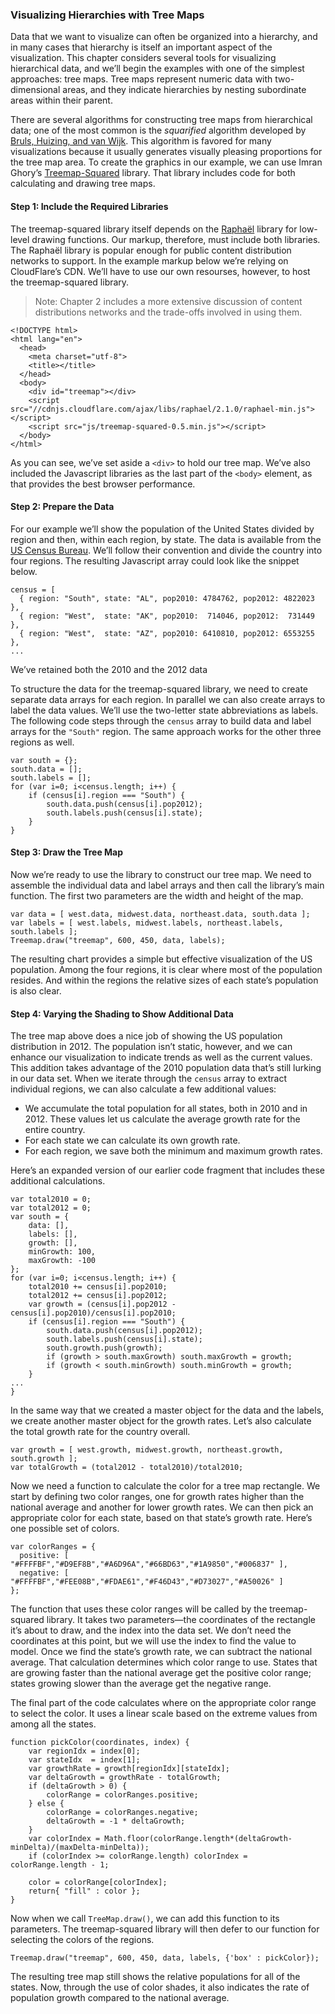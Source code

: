 ### Visualizing Hierarchies with Tree Maps

Data that we want to visualize can often be organized into a hierarchy, and in many cases that hierarchy is itself an important aspect of the visualization. This chapter considers several tools for visualizing hierarchical data, and we’ll begin the examples with one of the simplest approaches: tree maps. Tree maps represent numeric data with two-dimensional areas, and they indicate hierarchies by nesting subordinate areas within their parent.

There are several algorithms for constructing tree maps from hierarchical data; one of the most common is the _squarified_ algorithm developed by [Bruls, Huizing, and van Wijk](http://www.win.tue.nl/~vanwijk/stm.pdf). This algorithm is favored for many visualizations because it usually generates visually pleasing proportions for the tree map area. To create the graphics in our example, we can use Imran Ghory’s [Treemap-Squared](https://github.com/imranghory/treemap-squared) library. That library includes code for both calculating and drawing tree maps.

#### Step 1: Include the Required Libraries

The treemap-squared library itself depends on the [Raphaël](http://raphaeljs.com) library for low-level drawing functions. Our markup, therefore, must include both libraries. The Raphaël library is popular enough for public content distribution networks to support. In the example markup below we’re relying on CloudFlare’s CDN. We’ll have to use our own resourses, however, to host the treemap-squared library.

> Note: Chapter 2 includes a more extensive discussion of content distributions networks and the trade-offs involved in using them.

```language-markup
<!DOCTYPE html>
<html lang="en">
  <head>
    <meta charset="utf-8">
    <title></title>
  </head>
  <body>
    <div id="treemap"></div>
	<script src="//cdnjs.cloudflare.com/ajax/libs/raphael/2.1.0/raphael-min.js"></script>
    <script src="js/treemap-squared-0.5.min.js"></script>
  </body>
</html>
```

As you can see, we’ve set aside a `<div>` to hold our tree map. We’ve also included the Javascript libraries as the last part of the `<body>` element, as that provides the best browser performance.

#### Step 2: Prepare the Data

For our example we’ll show the population of the United States divided by region and then, within each region, by state. The data is available from the [US Census Bureau](http://www.census.gov/popest/data/state/totals/2012/index.html). We’ll follow their convention and divide the country into four regions. The resulting Javascript array could look like the snippet below.

```language-javascript
census = [
  { region: "South", state: "AL", pop2010: 4784762, pop2012: 4822023 },
  { region: "West",  state: "AK", pop2010:  714046, pop2012:  731449 },
  { region: "West",  state: "AZ", pop2010: 6410810, pop2012: 6553255 },
...
```

We’ve retained both the 2010 and the 2012 data

To structure the data for the treemap-squared library, we need to create separate data arrays for each region. In parallel we can also create arrays to label the data values. We’ll use the two-letter state abbreviations as labels. The following code steps through the `census` array to build data and label arrays for the `"South"` region. The same approach works for the other three regions as well.

```language-javascript
var south = {};
south.data = [];
south.labels = [];
for (var i=0; i<census.length; i++) {
    if (census[i].region === "South") {
        south.data.push(census[i].pop2012);
        south.labels.push(census[i].state);
    }
}
```

#### Step 3: Draw the Tree Map

Now we’re ready to use the library to construct our tree map. We need to assemble the individual data and label arrays and then call the library’s main function. The first two parameters are the width and height of the map.

```language-javascript
var data = [ west.data, midwest.data, northeast.data, south.data ];
var labels = [ west.labels, midwest.labels, northeast.labels, south.labels ];
Treemap.draw("treemap", 600, 450, data, labels);
```

The resulting chart provides a simple but effective visualization of the US population. Among the four regions, it is clear where most of the population resides. And within the regions the relative sizes of each state’s population is also clear.

<figure id="treemap-1"></figure>

#### Step 4: Varying the Shading to Show Additional Data

The tree map above does a nice job of showing the US population distribution in 2012. The population isn’t static, however, and we can enhance our visualization to indicate trends as well as the current values. This addition takes advantage of the 2010 population data that’s still lurking in our data set. When we iterate through the `census` array to extract individual regions, we can also calculate a few additional values:

* We accumulate the total population for all states, both in 2010 and in 2012. These values let us calculate the average growth rate for the entire country.
* For each state we can calculate its own growth rate.
* For each region, we save both the minimum and maximum growth rates.

Here’s an expanded version of our earlier code fragment that includes these additional calculations.

```language-javascript
var total2010 = 0;
var total2012 = 0;
var south = {
    data: [],
    labels: [],
    growth: [],
    minGrowth: 100,
    maxGrowth: -100
};
for (var i=0; i<census.length; i++) {
    total2010 += census[i].pop2010;
    total2012 += census[i].pop2012;
    var growth = (census[i].pop2012 - census[i].pop2010)/census[i].pop2010;
    if (census[i].region === "South") {
        south.data.push(census[i].pop2012);
        south.labels.push(census[i].state);
        south.growth.push(growth);
        if (growth > south.maxGrowth) south.maxGrowth = growth;
        if (growth < south.minGrowth) south.minGrowth = growth;
    }
...
}
```

In the same way that we created a master object for the data and the labels, we create another master object for the growth rates. Let’s also calculate the total growth rate for the country overall.

```language-javascript
var growth = [ west.growth, midwest.growth, northeast.growth, south.growth ];
var totalGrowth = (total2012 - total2010)/total2010;
```

Now we need a function to calculate the color for a tree map rectangle. We start by defining two color ranges, one for growth rates higher than the national average and another for lower growth rates. We can then pick an appropriate color for each state, based on that state’s growth rate. Here’s one possible set of colors.

```language-javascript
var colorRanges = { 
  positive: [ "#FFFFBF","#D9EF8B","#A6D96A","#66BD63","#1A9850","#006837" ],
  negative: [ "#FFFFBF","#FEE08B","#FDAE61","#F46D43","#D73027","#A50026" ]
};
```

The function that uses these color ranges will be called by the treemap-squared library. It takes two parameters—the coordinates of the rectangle it’s about to draw, and the index into the data set. We don’t need the coordinates at this point, but we will use the index to find the value to model. Once we find the state’s growth rate, we can subtract the national average. That calculation determines which color range to use. States that are growing faster than the national average get the positive color range; states growing slower than the average get the negative range.

The final part of the code calculates where on the appropriate color range to select the color. It uses a linear scale based on the extreme values from among all the states.

```language-javascript
function pickColor(coordinates, index) {
    var regionIdx = index[0];
    var stateIdx  = index[1];
    var growthRate = growth[regionIdx][stateIdx];
    var deltaGrowth = growthRate - totalGrowth;
    if (deltaGrowth > 0) {
        colorRange = colorRanges.positive;
    } else {
        colorRange = colorRanges.negative;
        deltaGrowth = -1 * deltaGrowth;
    }
    var colorIndex = Math.floor(colorRange.length*(deltaGrowth-minDelta)/(maxDelta-minDelta));
    if (colorIndex >= colorRange.length) colorIndex = colorRange.length - 1;
    
    color = colorRange[colorIndex];
    return{ "fill" : color };
}
```

Now when we call `TreeMap.draw()`, we can add this function to its parameters. The treemap-squared library will then defer to our function for selecting the colors of the regions.

```language-javascript
Treemap.draw("treemap", 600, 450, data, labels, {'box' : pickColor});
```

The resulting tree map still shows the relative populations for all of the states. Now, through the use of color shades, it also indicates the rate of population growth compared to the national average.

<figure id="treemap-2"></figure>


<script>
contentLoaded.done(function() {


var census = [
  { region: "South",      state: "AL",  pop2010:  4784762,  pop2012:  4822023 },
  { region: "West",       state: "AK",  pop2010:   714046,  pop2012:   731449 },
  { region: "West",       state: "AZ",  pop2010:  6410810,  pop2012:  6553255 },
  { region: "South",      state: "AR",  pop2010:  2922750,  pop2012:  2949131 },
  { region: "West",       state: "CA",  pop2010: 37334410,  pop2012: 38041430 },
  { region: "West",       state: "CO",  pop2010:  5048472,  pop2012:  5187582 },
  { region: "Northeast",  state: "CN",  pop2010:  3576616,  pop2012:  3590347 },
  { region: "South",      state: "DE",  pop2010:   899824,  pop2012:   917092 },
  { region: "South",      state: "DC",  pop2010:   604989,  pop2012:   632323 },
  { region: "South",      state: "FL",  pop2010: 18845967,  pop2012: 19317568 },
  { region: "South",      state: "GA",  pop2010:  9714748,  pop2012:  9919945 },
  { region: "West",       state: "HI",  pop2010:  1364274,  pop2012:  1392313 },
  { region: "West",       state: "ID",  pop2010:  1570784,  pop2012:  1595728 },
  { region: "Midwest",    state: "IL",  pop2010: 12840459,  pop2012: 12875255 },
  { region: "Midwest",    state: "IN",  pop2010:  6489856,  pop2012:  6537334 },
  { region: "Midwest",    state: "IA",  pop2010:  3050321,  pop2012:  3074186 },
  { region: "Midwest",    state: "KS",  pop2010:  2858837,  pop2012:  2885905 },
  { region: "South",      state: "KY",  pop2010:  4346655,  pop2012:  4380415 },
  { region: "South",      state: "LA",  pop2010:  4544125,  pop2012:  4601893 },
  { region: "Northeast",  state: "ME",  pop2010:  1327585,  pop2012:  1329192 },
  { region: "South",      state: "MD",  pop2010:  5787998,  pop2012:  5884563 },
  { region: "Northeast",  state: "MA",  pop2010:  6563259,  pop2012:  6646144 },
  { region: "Midwest",    state: "MI",  pop2010:  9877670,  pop2012:  9883360 },
  { region: "Midwest",    state: "MN",  pop2010:  5310737,  pop2012:  5379139 },
  { region: "South",      state: "MS",  pop2010:  2969137,  pop2012:  2984926 },
  { region: "Midwest",    state: "MO",  pop2010:  5996092,  pop2012:  6021988 },
  { region: "West",       state: "MT",  pop2010:   990735,  pop2012:  1005141 },
  { region: "Midwest",    state: "NE",  pop2010:  1829696,  pop2012:  1855525 },
  { region: "West",       state: "NV",  pop2010:  2703758,  pop2012:  2758931 },
  { region: "Northeast",  state: "NH",  pop2010:  1316843,  pop2012:  1320718 },
  { region: "Northeast",  state: "NJ",  pop2010:  8803388,  pop2012:  8864590 },
  { region: "West",       state: "NM",  pop2010:  2064767,  pop2012:  2085538 },
  { region: "Northeast",  state: "NY",  pop2010: 19399242,  pop2012: 19570261 },
  { region: "South",      state: "NC",  pop2010:  9559048,  pop2012:  9752073 },
  { region: "Midwest",    state: "ND",  pop2010:   674363,  pop2012:   699628 },
  { region: "Midwest",    state: "OH",  pop2010: 11538290,  pop2012: 11544225 },
  { region: "South",      state: "OK",  pop2010:  3759482,  pop2012:  3814820 },
  { region: "West",       state: "OR",  pop2010:  3838212,  pop2012:  3899353 },
  { region: "Northeast",  state: "PA",  pop2010: 12711308,  pop2012: 12763536 },
  { region: "Northeast",  state: "RI",  pop2010:  1052769,  pop2012:  1050292 },
  { region: "South",      state: "SC",  pop2010:  4635835,  pop2012:  4723723 },
  { region: "Midwest",    state: "SD",  pop2010:   816223,  pop2012:   833354 },
  { region: "South",      state: "TN",  pop2010:  6356673,  pop2012:  6456243 },
  { region: "South",      state: "TX",  pop2010: 25242683,  pop2012: 26059203 },
  { region: "West",       state: "UT",  pop2010:  2775093,  pop2012:  2855287 },
  { region: "Northeast",  state: "VT",  pop2010:   625916,  pop2012:   626011 },
  { region: "South",      state: "VA",  pop2010:  8025105,  pop2012:  8185867 },
  { region: "West",       state: "WA",  pop2010:  6743636,  pop2012:  6897012 },
  { region: "South",      state: "WV",  pop2010:  1854019,  pop2012:  1855413 },
  { region: "Midwest",    state: "WI",  pop2010:  5689591,  pop2012:  5726398 },
  { region: "West",       state: "WY",  pop2010:   564367,  pop2012:   576412 }
];

var total2010 = 0, total2012 = 0;
var south     = { data:[],labels:[],growth:[],minGrowth:100,maxGrowth: -100 };
var west      = { data:[],labels:[],growth:[],minGrowth:100,maxGrowth: -100 };
var midwest   = { data:[],labels:[],growth:[],minGrowth:100,maxGrowth: -100 };
var northeast = { data:[],labels:[],growth:[],minGrowth:100,maxGrowth: -100 };
for (var i=0; i<census.length; i++) {
    var region;
    total2010 += census[i].pop2010;
    total2012 += census[i].pop2012;
    var growth = (census[i].pop2012 - census[i].pop2010)/census[i].pop2010;
    switch (census[i].region) {
        case "South":     region = south; break;
        case "West":      region = west;  break;
        case "Midwest":   region = midwest; break;
        case "Northeast": region = northeast; break;
    }
    region.data.push(census[i].pop2012);
    region.labels.push(census[i].state);
    region.growth.push(growth);
    if (growth > region.maxGrowth) region.maxGrowth = growth;
    if (growth < region.minGrowth) region.minGrowth = growth;
};

var data   = [ west.data,   midwest.data,   northeast.data,   south.data ];
var labels = [ west.labels, midwest.labels, northeast.labels, south.labels ];
var growth = [ west.growth, midwest.growth, northeast.growth, south.growth ];
var totalGrowth = (total2012 - total2010)/total2010;

Treemap.draw("treemap-1", 600, 440, data, labels);

var colorRanges = { 
  positive: [ "#FFFFBF","#D9EF8B","#A6D96A","#66BD63","#1A9850","#006837" ],
  negative: [ "#FFFFBF","#FEE08B","#FDAE61","#F46D43","#D73027","#A50026" ]
};

var minDelta = Math.min(south.minGrowth, west.minGrowth, midwest.minGrowth, northeast.minGrowth) - totalGrowth;
var maxDelta = Math.max(south.maxGrowth, west.maxGrowth, midwest.maxGrowth, northeast.maxGrowth) - totalGrowth;

function pickColor(coordinates, index) {
    var regionIdx = index[0];
    var stateIdx  = index[1];
    var growthRate = growth[regionIdx][stateIdx];
    var deltaGrowth = growthRate - totalGrowth;
    if (deltaGrowth > 0) {
        colorRange = colorRanges.positive;
    } else {
        colorRange = colorRanges.negative;
        deltaGrowth = -1 * deltaGrowth;
    }
    var colorIndex = Math.floor(colorRange.length*(deltaGrowth-minDelta)/(maxDelta-minDelta));
    if (colorIndex >= colorRange.length) colorIndex = colorRange.length - 1;
    
    color = colorRange[colorIndex];
    return{ "fill" : color };
}

Treemap.draw("treemap-2", 600, 440, data, labels, {'box' : pickColor});


});
</script>
